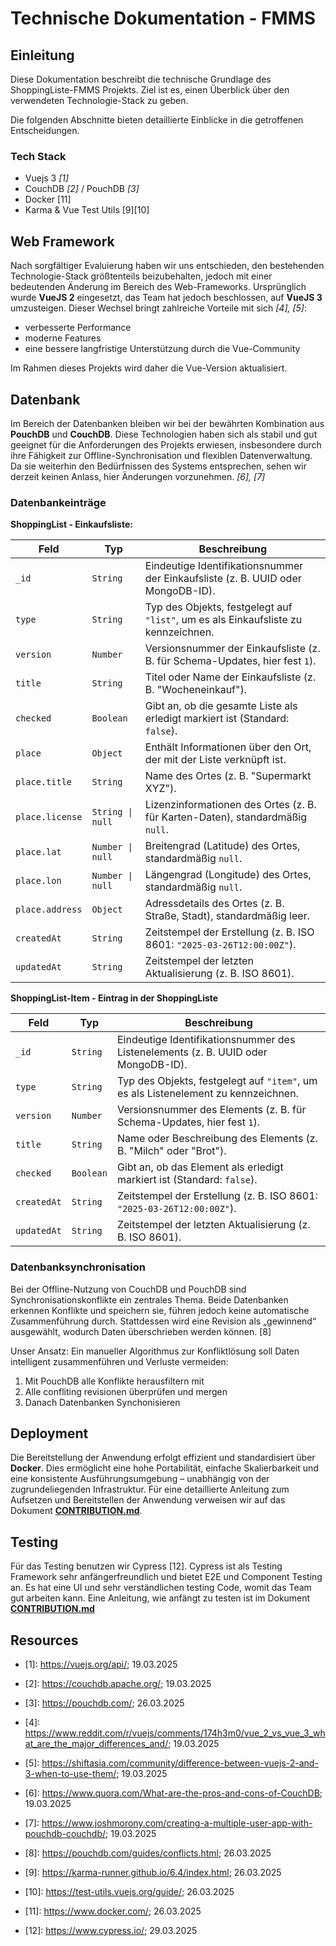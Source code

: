 # Technische Dokumentation - FMMS

## Einleitung
Diese Dokumentation beschreibt die technische Grundlage des ShoppingListe-FMMS Projekts.
Ziel ist es, einen Überblick über den verwendeten Technologie-Stack zu geben.

Die folgenden Abschnitte bieten detaillierte Einblicke in die getroffenen Entscheidungen.

### Tech Stack
- Vuejs 3 *[1]*
- CouchDB *[2]* / PouchDB *[3]*
- Docker [11]
- Karma & Vue Test Utils [9][10]

## Web Framework
Nach sorgfältiger Evaluierung haben wir uns entschieden, den bestehenden Technologie-Stack größtenteils beizubehalten,
jedoch mit einer bedeutenden Änderung im Bereich des Web-Frameworks. Ursprünglich wurde **VueJS 2** eingesetzt, das Team hat jedoch beschlossen, auf **VueJS 3** umzusteigen. 
Dieser Wechsel bringt zahlreiche Vorteile mit sich *[4], [5]*:

 - verbesserte Performance
 - moderne Features
 - eine bessere langfristige Unterstützung durch die Vue-Community

Im Rahmen dieses Projekts wird daher die Vue-Version aktualisiert.

## Datenbank
Im Bereich der Datenbanken bleiben wir bei der bewährten Kombination aus **PouchDB** und **CouchDB**.
Diese Technologien haben sich als stabil und gut geeignet für die Anforderungen des Projekts erwiesen,
insbesondere durch ihre Fähigkeit zur Offline-Synchronisation und flexiblen Datenverwaltung.
Da sie weiterhin den Bedürfnissen des Systems entsprechen, sehen wir derzeit keinen Anlass, hier Änderungen vorzunehmen. *[6], [7]*

### Datenbankeinträge

**ShoppingList - Einkaufsliste:**

| Feld          | Typ            | Beschreibung                                                                 |
|---------------|----------------|------------------------------------------------------------------------------|
| `_id`         | `String`       | Eindeutige Identifikationsnummer der Einkaufsliste (z. B. UUID oder MongoDB-ID). |
| `type`        | `String`       | Typ des Objekts, festgelegt auf `"list"`, um es als Einkaufsliste zu kennzeichnen. |
| `version`     | `Number`       | Versionsnummer der Einkaufsliste (z. B. für Schema-Updates, hier fest `1`).  |
| `title`       | `String`       | Titel oder Name der Einkaufsliste (z. B. "Wocheneinkauf").                  |
| `checked`     | `Boolean`      | Gibt an, ob die gesamte Liste als erledigt markiert ist (Standard: `false`). |
| `place`       | `Object`       | Enthält Informationen über den Ort, der mit der Liste verknüpft ist.        |
| `place.title` | `String`       | Name des Ortes (z. B. "Supermarkt XYZ").                                   |
| `place.license` | `String \| null` | Lizenzinformationen des Ortes (z. B. für Karten-Daten), standardmäßig `null`. |
| `place.lat`   | `Number \| null` | Breitengrad (Latitude) des Ortes, standardmäßig `null`.                   |
| `place.lon`   | `Number \| null` | Längengrad (Longitude) des Ortes, standardmäßig `null`.                   |
| `place.address` | `Object`     | Adressdetails des Ortes (z. B. Straße, Stadt), standardmäßig leer.         |
| `createdAt`   | `String`       | Zeitstempel der Erstellung (z. B. ISO 8601: `"2025-03-26T12:00:00Z"`).      |
| `updatedAt`   | `String`       | Zeitstempel der letzten Aktualisierung (z. B. ISO 8601).                    |


**ShoppingList-Item - Eintrag in der ShoppingListe**

| Feld          | Typ            | Beschreibung                                                                 |
|---------------|----------------|------------------------------------------------------------------------------|
| `_id`         | `String`       | Eindeutige Identifikationsnummer des Listenelements (z. B. UUID oder MongoDB-ID). |
| `type`        | `String`       | Typ des Objekts, festgelegt auf `"item"`, um es als Listenelement zu kennzeichnen. |
| `version`     | `Number`       | Versionsnummer des Elements (z. B. für Schema-Updates, hier fest `1`).      |
| `title`       | `String`       | Name oder Beschreibung des Elements (z. B. "Milch" oder "Brot").            |
| `checked`     | `Boolean`      | Gibt an, ob das Element als erledigt markiert ist (Standard: `false`).      |
| `createdAt`   | `String`       | Zeitstempel der Erstellung (z. B. ISO 8601: `"2025-03-26T12:00:00Z"`).      |
| `updatedAt`   | `String`       | Zeitstempel der letzten Aktualisierung (z. B. ISO 8601).                    |

### Datenbanksynchronisation
Bei der Offline-Nutzung von CouchDB und PouchDB sind Synchronisationskonflikte ein zentrales Thema.
Beide Datenbanken erkennen Konflikte und speichern sie, führen jedoch keine automatische Zusammenführung durch.
Stattdessen wird eine Revision als „gewinnend“ ausgewählt, wodurch Daten überschrieben werden können. [8]

Unser Ansatz: Ein manueller Algorithmus zur Konfliktlösung soll Daten intelligent zusammenführen und Verluste vermeiden:

1. Mit PouchDB alle Konflikte herausfiltern mit 
2. Alle confliting revisionen überprüfen und mergen
3. Danach Datenbanken Synchonisieren

## Deployment
Die Bereitstellung der Anwendung erfolgt effizient und standardisiert über **Docker**.
Dies ermöglicht eine hohe Portabilität, einfache Skalierbarkeit und eine konsistente Ausführungsumgebung – unabhängig von der zugrundeliegenden Infrastruktur.
Für eine detaillierte Anleitung zum Aufsetzen und Bereitstellen der Anwendung verweisen wir auf das Dokument **[CONTRIBUTION.md](CONTRIBUTION.md)**.

## Testing

Für das Testing benutzen wir Cypress [12]. Cypress ist als Testing Framework sehr anfängerfreundlich und bietet
E2E und Component Testing an. Es hat eine UI und sehr verständlichen testing Code, womit das Team gut arbeiten kann.
Eine Anleitung, wie anfängt zu testen ist im Dokument **[CONTRIBUTION.md](./CONTRIBUTION.md)**

## Resources

- [1]: https://vuejs.org/api/; 19.03.2025

- [2]: https://couchdb.apache.org/; 19.03.2025

- [3]: https://pouchdb.com/; 26.03.2025

- [4]: https://www.reddit.com/r/vuejs/comments/174h3m0/vue_2_vs_vue_3_what_are_the_major_differences_and/; 19.03.2025

- [5]: https://shiftasia.com/community/difference-between-vuejs-2-and-3-when-to-use-them/; 19.03.2025

- [6]: https://www.quora.com/What-are-the-pros-and-cons-of-CouchDB; 19.03.2025

- [7]: https://www.joshmorony.com/creating-a-multiple-user-app-with-pouchdb-couchdb/; 19.03.2025

- [8]: https://pouchdb.com/guides/conflicts.html; 26.03.2025

- [9]: https://karma-runner.github.io/6.4/index.html; 26.03.2025

- [10]: https://test-utils.vuejs.org/guide/; 26.03.2025

- [11]: https://www.docker.com/; 26.03.2025

- [12]: https://www.cypress.io/; 29.03.2025